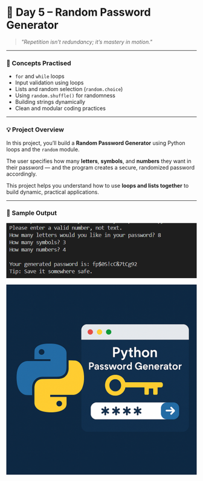 # 🔐 Day 5 – Random Password Generator

> *"Repetition isn’t redundancy; it’s mastery in motion."*

---

### 🧠 Concepts Practised
- `for` and `while` loops  
- Input validation using loops  
- Lists and random selection (`random.choice`)  
- Using `random.shuffle()` for randomness  
- Building strings dynamically  
- Clean and modular coding practices  

---

### 💡 Project Overview
In this project, you’ll build a **Random Password Generator** using Python loops and the `random` module.  

The user specifies how many **letters**, **symbols**, and **numbers** they want in their password — and the program creates a secure, randomized password accordingly.  

This project helps you understand how to use **loops and lists together** to build dynamic, practical applications.

---

### 🧩 Sample Output
![Password Generator Output](https://raw.githubusercontent.com/hnnthecore/100DaysOfPythonMastery/refs/heads/main/assets/day5_output.png)

![Password Generator Image](https://raw.githubusercontent.com/hnnthecore/100DaysOfPythonMastery/refs/heads/main/assets/passwordGenerator.png)
